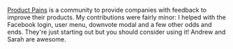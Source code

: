[Product Pains](http://productpains.com) is a community to provide companies with feedback to improve their products. My contributions were fairly minor: I helped with the Facebook login, user menu, downvote modal and a few other odds and ends. They're just starting out but you should consider using it! Andrew and Sarah are awesome.
